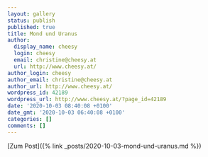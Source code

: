 ```yaml
---
layout: gallery
status: publish
published: true
title: Mond und Uranus
author:
  display_name: cheesy
  login: cheesy
  email: christine@cheesy.at
  url: http://www.cheesy.at/
author_login: cheesy
author_email: christine@cheesy.at
author_url: http://www.cheesy.at/
wordpress_id: 42189
wordpress_url: http://www.cheesy.at/?page_id=42189
date: '2020-10-03 08:40:08 +0100'
date_gmt: '2020-10-03 06:40:08 +0100'
categories: []
comments: []
---
```

<!-- wp:core-embed/wordpress {"url":"http://www.cheesy.at/2020/10/mond-und-uranus/","type":"rich","providerNameSlug":"cheesy-at","className":""} -->
[Zum Post]({% link _posts/2020-10-03-mond-und-uranus.md %})
<!-- /wp:core-embed/wordpress -->
<!-- wp:paragraph --><!-- /wp:paragraph -->
